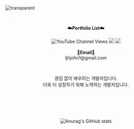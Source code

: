 ![transparent](https://capsule-render.vercel.app/api?type=transparent&fontColor=703ee5&text=Importants's%20Git%20&height=150&fontSize=60&desc=Welcome!&descAlignY=75&descAlign=60)

<br>

<p align="center">
    <Strong>☁️Portfolio List☁️</Strong><br><br>

<img alt="YouTube Channel Views" src="https://img.shields.io/youtube/channel/views/UCBzpjeh9Dep6s4fE5j-f2aA">
<a href="https://hits.seeyoufarm.com"><img src="https://hits.seeyoufarm.com/api/count/incr/badge.svg?url=https%3A%2F%2Fgithub.com%2Fimportantsgit&count_bg=%230051FF&title_bg=%230051FF&icon=swift.svg&icon_color=%23FFFFFF&title=hits&edge_flat=false"/></a>
      <a href="https://www.notion.so/importantsdnd/cf7070a9ebc1478786373f07b83b8c84" target="_blank"><img src="https://img.shields.io/badge/Notion-000000?style=flat-square&logo=Notion&logoColor=white"/></a>
<br><br>
<Strong>📧Email📧</Strong><br>ljhjohn1@gmail.com<br>

</p>

<br>

<p align="center">
끊임 없이 배우려는 개발자입니다.<br>
더욱 더 성장하기 위해 노력하는 개발자입니다.
</p>

<br><br><br><br>

<div align = "center">
    
![Anurag's GitHub stats](https://github-readme-stats.vercel.app/api?username=importantsgit&&show_icons=true&theme=graywhite)



</div>

